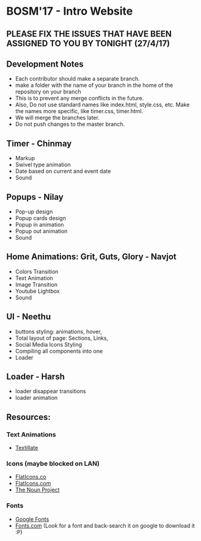 # BOSM'17 - Intro Website
## PLEASE FIX THE ISSUES THAT HAVE BEEN ASSIGNED TO YOU BY TONIGHT (27/4/17)

## Development Notes
- Each contributor should make a separate branch.
- make a folder with the name of your branch in the home of the repository on your branch
- This is to prevent any merge conflicts in the future.
- Also, Do not use standard names like index.html, style.css, etc. Make the names more specific, like timer.css, timer.html.
- We will merge the branches later.
- Do not push changes to the master branch.

## Timer - Chinmay
- Markup
- Swivel type animation
- Date based on current and event date
- Sound

## Popups - Nilay
- Pop-up design
- Popup cards design
- Popup in animation
- Popup out animation
- Sound

## Home Animations: Grit, Guts, Glory - Navjot
- Colors Transition
- Text Animation
- Image Transition
- Youtube Lightbox
- Sound

## UI - Neethu
- buttons styling: animations, hover,
- Total layout of page: Sections, Links,
- Social Media Icons Styling
- Compiling all components into one
- Loader

## Loader - Harsh
- loader disappear transitions
- loader animation

## Resources:
### Text Animations
- [Textillate](http://textillate.js.org/)

### Icons (maybe blocked on LAN)
- [FlatIcons.co](https://flaticons.co/)
- [FlatIcons.com](https://flaticon.com/)
- [The Noun Project](https://thenounproject.com/)

### Fonts

- [Google Fonts](https://fonts.google.com)
- [Fonts.com](https://fonts.com/) (Look for a font and back-search it on google to download it :P)
